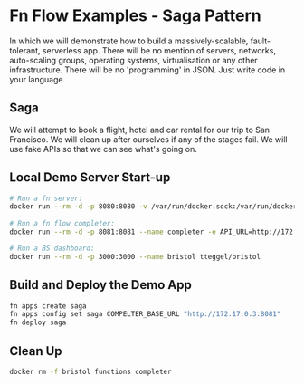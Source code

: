 # Fn Flow Examples - Saga Pattern

In which we will demonstrate how to build a massively-scalable, fault-tolerant, serverless app. There will be no mention of servers, networks, auto-scaling groups, operating systems, virtualisation or any other infrastructure. There will be no 'programming' in JSON. Just write code in your language.

## Saga

We will attempt to book a flight, hotel and car rental for our trip to San Francisco. We will clean up after ourselves if any of the stages fail. We will use fake APIs so that we can see what's going on.

## Local Demo Server Start-up

```sh
# Run a fn server:
docker run --rm -d -p 8080:8080 -v /var/run/docker.sock:/var/run/docker.sock -e NO_PROXY=172.17.0.2,172.17.0.3 -e LOG_LEVEL=debug --name functions fnproject/functions
    
# Run a fn flow completer:
docker run --rm -d -p 8081:8081 --name completer -e API_URL=http://172.17.0.2:8080/r -e NO_PROXY=172.17.0.2,172.17.0.3 fnproject/completer:latest

# Run a BS dashboard:
docker run --rm -d -p 3000:3000 --name bristol tteggel/bristol
```

## Build and Deploy the Demo App

```sh
fn apps create saga
fn apps config set saga COMPELTER_BASE_URL "http://172.17.0.3:8081"
fn deploy saga
```



## Clean Up
```sh
docker rm -f bristol functions completer
```
